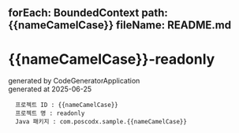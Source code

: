 forEach: BoundedContext
path: {{nameCamelCase}}
fileName: README.md
---
# {{nameCamelCase}}-readonly

generated by CodeGeneratorApplication  
generated at 2025-06-25

```
  프로젝트 ID : {{nameCamelCase}}
  프로젝트 명 : readonly
  Java 패키지 : com.poscodx.sample.{{nameCamelCase}}
```
